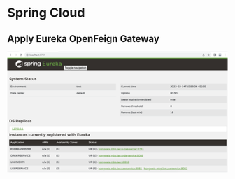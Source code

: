 # Spring Cloud
## Apply Eureka OpenFeign Gateway

![result](https://raw.githubusercontent.com/niuniu268/SpringCloud/master/images/Screenshot1.png)